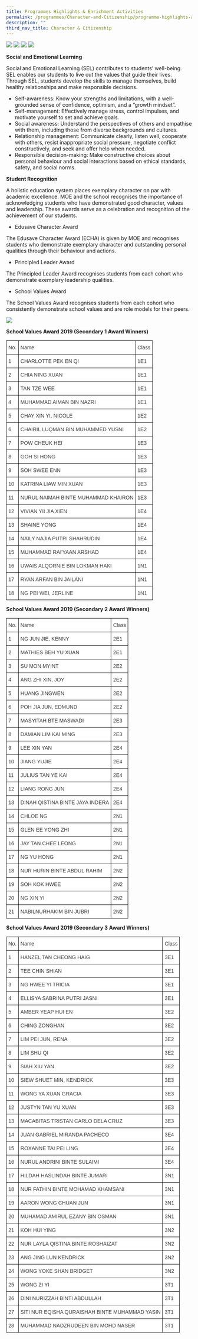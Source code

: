 ```yaml
---
title: Programmes Highlights & Enrichment Activities
permalink: /programmes/Character-and-Citizenship/programme-highlights-and-enrichment-activities/
description: ""
third_nav_title: Character & Citizenship
---
```

![](/images/Programmes/Character%20and%20Citizenship/C2.png)
![](/images/Programmes/Character%20and%20Citizenship/C3.png)
![](/images/Programmes/Character%20and%20Citizenship/C4.png)
![](/images/Programmes/Character%20and%20Citizenship/C5.png)

**Social and Emotional Learning**

Social and Emotional Learning (SEL) contributes to students’ well-being. SEL enables our students to live out the values that guide their lives. Through SEL, students develop the skills to manage themselves, build healthy relationships and make responsible decisions.

*   Self-awareness: Know your strengths and limitations, with a well-grounded sense of confidence, optimism, and a “growth mindset”.
*   Self-management: Effectively manage stress, control impulses, and motivate yourself to set and achieve goals.
*   Social awareness: Understand the perspectives of others and empathise with them, including those from diverse backgrounds and cultures.
*   Relationship management: Communicate clearly, listen well, cooperate with others, resist inappropriate social pressure, negotiate conflict constructively, and seek and offer help when needed.
*   Responsible decision-making: Make constructive choices about personal behaviour and social interactions based on ethical standards, safety, and social norms.

**Student Recognition**

A holistic education system places exemplary character on par with academic excellence. MOE and the school recognises the importance of acknowledging students who have demonstrated good character, values and leadership. These awards serve as a celebration and recognition of the achievement of our students.

*   Edusave Character Award

The Edusave Character Award (ECHA) is given by MOE and recognises students who demonstrate exemplary character and outstanding personal qualities through their behaviour and actions.

*   Principled Leader Award

The Principled Leader Award recognises students from each cohort who demonstrate exemplary leadership qualities.

*   School Values Award

The School Values Award recognises students from each cohort who consistently demonstrate school values and are role models for their peers.

![](/images/Programmes/Character%20and%20Citizenship/C6.png)

**School Values Award 2019 (Secondary 1 Award Winners)**

<style type="text/css">
.tg  {border-collapse:collapse;border-spacing:0;}
.tg td{border-color:black;border-style:solid;border-width:1px;font-family:Arial, sans-serif;font-size:14px;
  overflow:hidden;padding:10px 5px;word-break:normal;}
.tg th{border-color:black;border-style:solid;border-width:1px;font-family:Arial, sans-serif;font-size:14px;
  font-weight:normal;overflow:hidden;padding:10px 5px;word-break:normal;}
.tg .tg-prnc{background-color:#FFF;color:#3A3A3A;text-align:left;vertical-align:middle}
</style>
<table class="tg">
<thead>
  <tr>
    <th class="tg-prnc">No.</th>
    <th class="tg-prnc">Name</th>
    <th class="tg-prnc">Class</th>
  </tr>
</thead>
<tbody>
  <tr>
    <td class="tg-prnc">1</td>
    <td class="tg-prnc">CHARLOTTE PEK EN QI</td>
    <td class="tg-prnc">1E1</td>
  </tr>
  <tr>
    <td class="tg-prnc">2</td>
    <td class="tg-prnc">CHIA NING XUAN</td>
    <td class="tg-prnc">1E1</td>
  </tr>
  <tr>
    <td class="tg-prnc">3</td>
    <td class="tg-prnc">TAN TZE WEE</td>
    <td class="tg-prnc">1E1</td>
  </tr>
  <tr>
    <td class="tg-prnc">4</td>
    <td class="tg-prnc">MUHAMMAD AIMAN BIN NAZRI</td>
    <td class="tg-prnc">1E1</td>
  </tr>
  <tr>
    <td class="tg-prnc">5</td>
    <td class="tg-prnc">CHAY XIN YI, NICOLE</td>
    <td class="tg-prnc">1E2</td>
  </tr>
  <tr>
    <td class="tg-prnc">6</td>
    <td class="tg-prnc">CHAIRIL LUQMAN BIN MUHAMMED YUSNI</td>
    <td class="tg-prnc">1E2</td>
  </tr>
  <tr>
    <td class="tg-prnc">7</td>
    <td class="tg-prnc">POW CHEUK HEI</td>
    <td class="tg-prnc">1E3</td>
  </tr>
  <tr>
    <td class="tg-prnc">8</td>
    <td class="tg-prnc">GOH SI HONG</td>
    <td class="tg-prnc">1E3</td>
  </tr>
  <tr>
    <td class="tg-prnc">9</td>
    <td class="tg-prnc">SOH SWEE ENN</td>
    <td class="tg-prnc">1E3</td>
  </tr>
  <tr>
    <td class="tg-prnc">10</td>
    <td class="tg-prnc">KATRINA LIAW MIN XUAN</td>
    <td class="tg-prnc">1E3</td>
  </tr>
  <tr>
    <td class="tg-prnc">11</td>
    <td class="tg-prnc">NURUL NAIMAH BINTE MUHAMMAD KHAIRON</td>
    <td class="tg-prnc">1E3</td>
  </tr>
  <tr>
    <td class="tg-prnc">12</td>
    <td class="tg-prnc">VIVIAN YII JIA XIEN</td>
    <td class="tg-prnc">1E4</td>
  </tr>
  <tr>
    <td class="tg-prnc">13</td>
    <td class="tg-prnc">SHAINE YONG</td>
    <td class="tg-prnc">1E4</td>
  </tr>
  <tr>
    <td class="tg-prnc">14</td>
    <td class="tg-prnc">NAILY NAJIA PUTRI SHAHRUDIN</td>
    <td class="tg-prnc">1E4</td>
  </tr>
  <tr>
    <td class="tg-prnc">15</td>
    <td class="tg-prnc">MUHAMMAD RAI'YAAN ARSHAD</td>
    <td class="tg-prnc">1E4</td>
  </tr>
  <tr>
    <td class="tg-prnc">16</td>
    <td class="tg-prnc">UWAIS ALQORNIE BIN LOKMAN HAKI</td>
    <td class="tg-prnc">1N1</td>
  </tr>
  <tr>
    <td class="tg-prnc">17</td>
    <td class="tg-prnc">RYAN ARFAN BIN JAILANI</td>
    <td class="tg-prnc">1N1</td>
  </tr>
  <tr>
    <td class="tg-prnc">18</td>
    <td class="tg-prnc">NG PEI WEI, JERLINE</td>
    <td class="tg-prnc">1N1</td>
  </tr>
</tbody>
</table>

**School Values Award 2019 (Secondary 2 Award Winners)**

<style type="text/css">
.tg  {border-collapse:collapse;border-spacing:0;}
.tg td{border-color:black;border-style:solid;border-width:1px;font-family:Arial, sans-serif;font-size:14px;
  overflow:hidden;padding:10px 5px;word-break:normal;}
.tg th{border-color:black;border-style:solid;border-width:1px;font-family:Arial, sans-serif;font-size:14px;
  font-weight:normal;overflow:hidden;padding:10px 5px;word-break:normal;}
.tg .tg-prnc{background-color:#FFF;color:#3A3A3A;text-align:left;vertical-align:middle}
</style>
<table class="tg">
<thead>
  <tr>
    <th class="tg-prnc">No.</th>
    <th class="tg-prnc">Name</th>
    <th class="tg-prnc">Class</th>
  </tr>
</thead>
<tbody>
  <tr>
    <td class="tg-prnc">1</td>
    <td class="tg-prnc">NG JUN JIE, KENNY</td>
    <td class="tg-prnc">2E1</td>
  </tr>
  <tr>
    <td class="tg-prnc">2</td>
    <td class="tg-prnc">MATHIES BEH YU XUAN</td>
    <td class="tg-prnc">2E1</td>
  </tr>
  <tr>
    <td class="tg-prnc">3</td>
    <td class="tg-prnc">SU MON MYINT</td>
    <td class="tg-prnc">2E2</td>
  </tr>
  <tr>
    <td class="tg-prnc">4</td>
    <td class="tg-prnc">ANG ZHI XIN, JOY</td>
    <td class="tg-prnc">2E2</td>
  </tr>
  <tr>
    <td class="tg-prnc">5</td>
    <td class="tg-prnc">HUANG JINGWEN</td>
    <td class="tg-prnc">2E2</td>
  </tr>
  <tr>
    <td class="tg-prnc">6</td>
    <td class="tg-prnc">POH JIA JUN, EDMUND</td>
    <td class="tg-prnc">2E2</td>
  </tr>
  <tr>
    <td class="tg-prnc">7</td>
    <td class="tg-prnc">MASYITAH BTE MASWADI</td>
    <td class="tg-prnc">2E3</td>
  </tr>
  <tr>
    <td class="tg-prnc">8</td>
    <td class="tg-prnc">DAMIAN LIM KAI MING</td>
    <td class="tg-prnc">2E3</td>
  </tr>
  <tr>
    <td class="tg-prnc">9</td>
    <td class="tg-prnc">LEE XIN YAN</td>
    <td class="tg-prnc">2E4</td>
  </tr>
  <tr>
    <td class="tg-prnc">10</td>
    <td class="tg-prnc">JIANG YUJIE</td>
    <td class="tg-prnc">2E4</td>
  </tr>
  <tr>
    <td class="tg-prnc">11</td>
    <td class="tg-prnc">JULIUS TAN YE KAI</td>
    <td class="tg-prnc">2E4</td>
  </tr>
  <tr>
    <td class="tg-prnc">12</td>
    <td class="tg-prnc">LIANG RONG JUN</td>
    <td class="tg-prnc">2E4</td>
  </tr>
  <tr>
    <td class="tg-prnc">13</td>
    <td class="tg-prnc">DINAH QISTINA BINTE JAYA INDERA</td>
    <td class="tg-prnc">2E4</td>
  </tr>
  <tr>
    <td class="tg-prnc">14</td>
    <td class="tg-prnc">CHLOE NG</td>
    <td class="tg-prnc">2N1</td>
  </tr>
  <tr>
    <td class="tg-prnc">15</td>
    <td class="tg-prnc">GLEN EE YONG ZHI</td>
    <td class="tg-prnc">2N1</td>
  </tr>
  <tr>
    <td class="tg-prnc">16</td>
    <td class="tg-prnc">JAY TAN CHEE LEONG</td>
    <td class="tg-prnc">2N1</td>
  </tr>
  <tr>
    <td class="tg-prnc">17</td>
    <td class="tg-prnc">NG YU HONG</td>
    <td class="tg-prnc">2N1</td>
  </tr>
  <tr>
    <td class="tg-prnc">18</td>
    <td class="tg-prnc">NUR HURIN BINTE ABDUL RAHIM</td>
    <td class="tg-prnc">2N2</td>
  </tr>
  <tr>
    <td class="tg-prnc">19</td>
    <td class="tg-prnc">SOH KOK HWEE</td>
    <td class="tg-prnc">2N2</td>
  </tr>
  <tr>
    <td class="tg-prnc">20</td>
    <td class="tg-prnc">NG XIN YI</td>
    <td class="tg-prnc">2N2</td>
  </tr>
  <tr>
    <td class="tg-prnc">21</td>
    <td class="tg-prnc">NABILNURHAKIM BIN JUBRI</td>
    <td class="tg-prnc">2N2</td>
  </tr>
</tbody>
</table>

**School Values Award 2019 (Secondary 3 Award Winners)**

<style type="text/css">
.tg  {border-collapse:collapse;border-spacing:0;}
.tg td{border-color:black;border-style:solid;border-width:1px;font-family:Arial, sans-serif;font-size:14px;
  overflow:hidden;padding:10px 5px;word-break:normal;}
.tg th{border-color:black;border-style:solid;border-width:1px;font-family:Arial, sans-serif;font-size:14px;
  font-weight:normal;overflow:hidden;padding:10px 5px;word-break:normal;}
.tg .tg-prnc{background-color:#FFF;color:#3A3A3A;text-align:left;vertical-align:middle}
</style>
<table class="tg">
<thead>
  <tr>
    <th class="tg-prnc">No.</th>
    <th class="tg-prnc">Name</th>
    <th class="tg-prnc">Class</th>
  </tr>
</thead>
<tbody>
  <tr>
    <td class="tg-prnc">1</td>
    <td class="tg-prnc">HANZEL TAN CHEONG HAIG</td>
    <td class="tg-prnc">3E1</td>
  </tr>
  <tr>
    <td class="tg-prnc">2</td>
    <td class="tg-prnc">TEE CHIN SHIAN</td>
    <td class="tg-prnc">3E1</td>
  </tr>
  <tr>
    <td class="tg-prnc">3</td>
    <td class="tg-prnc">NG HWEE YI TRICIA</td>
    <td class="tg-prnc">3E1</td>
  </tr>
  <tr>
    <td class="tg-prnc">4</td>
    <td class="tg-prnc">ELLISYA SABRINA PUTRI JASNI</td>
    <td class="tg-prnc">3E1</td>
  </tr>
  <tr>
    <td class="tg-prnc">5</td>
    <td class="tg-prnc">AMBER YEAP HUI EN</td>
    <td class="tg-prnc">3E2</td>
  </tr>
  <tr>
    <td class="tg-prnc">6</td>
    <td class="tg-prnc">CHING ZONGHAN</td>
    <td class="tg-prnc">3E2</td>
  </tr>
  <tr>
    <td class="tg-prnc">7</td>
    <td class="tg-prnc">LIM PEI JUN, RENA</td>
    <td class="tg-prnc">3E2</td>
  </tr>
  <tr>
    <td class="tg-prnc">8</td>
    <td class="tg-prnc">LIM SHU QI</td>
    <td class="tg-prnc">3E2</td>
  </tr>
  <tr>
    <td class="tg-prnc">9</td>
    <td class="tg-prnc">SIAH XIU YAN</td>
    <td class="tg-prnc">3E2</td>
  </tr>
  <tr>
    <td class="tg-prnc">10</td>
    <td class="tg-prnc">SIEW SHUET MIN, KENDRICK</td>
    <td class="tg-prnc">3E3</td>
  </tr>
  <tr>
    <td class="tg-prnc">11</td>
    <td class="tg-prnc">WONG YA XUAN GRACIA</td>
    <td class="tg-prnc">3E3</td>
  </tr>
  <tr>
    <td class="tg-prnc">12</td>
    <td class="tg-prnc">JUSTYN TAN YU XUAN</td>
    <td class="tg-prnc">3E3</td>
  </tr>
  <tr>
    <td class="tg-prnc">13</td>
    <td class="tg-prnc">MACABITAS TRISTAN CARLO DELA CRUZ</td>
    <td class="tg-prnc">3E3</td>
  </tr>
  <tr>
    <td class="tg-prnc">14</td>
    <td class="tg-prnc">JUAN GABRIEL MIRANDA PACHECO</td>
    <td class="tg-prnc">3E4</td>
  </tr>
  <tr>
    <td class="tg-prnc">15</td>
    <td class="tg-prnc">ROXANNE TAI PEI LING</td>
    <td class="tg-prnc">3E4</td>
  </tr>
  <tr>
    <td class="tg-prnc">16</td>
    <td class="tg-prnc">NURUL ANDRINI BINTE SULAIMI</td>
    <td class="tg-prnc">3E4</td>
  </tr>
  <tr>
    <td class="tg-prnc">17</td>
    <td class="tg-prnc">HILDAH HASLINDAH BINTE JUMARI</td>
    <td class="tg-prnc">3N1</td>
  </tr>
  <tr>
    <td class="tg-prnc">18</td>
    <td class="tg-prnc">NUR FATHIN BINTE MOHAMAD KHAMSANI</td>
    <td class="tg-prnc">3N1</td>
  </tr>
  <tr>
    <td class="tg-prnc">19</td>
    <td class="tg-prnc">AARON WONG CHUAN JUN</td>
    <td class="tg-prnc">3N1</td>
  </tr>
  <tr>
    <td class="tg-prnc">20</td>
    <td class="tg-prnc">MUHAMAD AMIRUL EZANY BIN OSMAN</td>
    <td class="tg-prnc">3N1</td>
  </tr>
  <tr>
    <td class="tg-prnc">21</td>
    <td class="tg-prnc">KOH HUI YING</td>
    <td class="tg-prnc">3N2</td>
  </tr>
  <tr>
    <td class="tg-prnc">22</td>
    <td class="tg-prnc">NUR LAYLA QISTINA BINTE ROSHAIZAT</td>
    <td class="tg-prnc">3N2</td>
  </tr>
  <tr>
    <td class="tg-prnc">23</td>
    <td class="tg-prnc">ANG JING LUN KENDRICK</td>
    <td class="tg-prnc">3N2</td>
  </tr>
  <tr>
    <td class="tg-prnc">24</td>
    <td class="tg-prnc">WONG YOKE SHAN BRIDGET</td>
    <td class="tg-prnc">3N2</td>
  </tr>
  <tr>
    <td class="tg-prnc">25</td>
    <td class="tg-prnc">WONG ZI YI</td>
    <td class="tg-prnc">3T1</td>
  </tr>
  <tr>
    <td class="tg-prnc">26</td>
    <td class="tg-prnc">DINI NURIZZAH BINTI ABDULLAH</td>
    <td class="tg-prnc">3T1</td>
  </tr>
  <tr>
    <td class="tg-prnc">27</td>
    <td class="tg-prnc">SITI NUR EQISHA QURAISHAH BINTE MUHAMMAD YASIN</td>
    <td class="tg-prnc">3T1</td>
  </tr>
  <tr>
    <td class="tg-prnc">28</td>
    <td class="tg-prnc">MUHAMMAD NADZRUDEEN BIN MOHD NASER</td>
    <td class="tg-prnc">3T1</td>
  </tr>
</tbody>
</table>